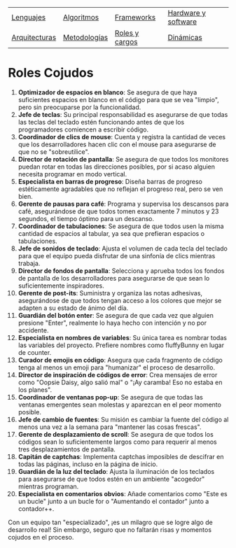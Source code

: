 <div align=center>

|||||
|-|-|-|-|
[Lenguajes](lenguajeProgramacionCojudos.md)|[Algoritmos](algoritmosCojudos.md)|[Frameworks](frameworksCojudos.md)|[Hardware y software](hardwareSoftwareCojudo.md)
|[Arquitecturas](arquitecturasCojudas.md)|[Metodologías](metodologiasCojudas.md)|[Roles y cargos](rolesCojudos.md)|[Dinámicas](dinamicasCojudas.md)|[Actitudes motivacionales](actitudesMotivacionalesCojudas.md)|

</div>

# Roles Cojudos

1. **Optimizador de espacios en blanco**: Se asegura de que haya suficientes espacios en blanco en el código para que se vea "limpio", pero sin preocuparse por la funcionalidad.
1. **Jefe de teclas**: Su principal responsabilidad es asegurarse de que todas las teclas del teclado estén funcionando antes de que los programadores comiencen a escribir código.
1. **Coordinador de clics de mouse**: Cuenta y registra la cantidad de veces que los desarrolladores hacen clic con el mouse para asegurarse de que no se "sobreutilice".
1. **Director de rotación de pantalla**: Se asegura de que todos los monitores puedan rotar en todas las direcciones posibles, por si acaso alguien necesita programar en modo vertical.
1. **Especialista en barras de progreso**: Diseña barras de progreso estéticamente agradables que no reflejan el progreso real, pero se ven bien.
1. **Gerente de pausas para café**: Programa y supervisa los descansos para café, asegurándose de que todos tomen exactamente 7 minutos y 23 segundos, el tiempo óptimo para un descanso.
1. **Coordinador de tabulaciones**: Se asegura de que todos usen la misma cantidad de espacios al tabular, ya sea que prefieran espacios o tabulaciones.
1. **Jefe de sonidos de teclado**: Ajusta el volumen de cada tecla del teclado para que el equipo pueda disfrutar de una sinfonía de clics mientras trabaja.
1. **Director de fondos de pantalla**: Selecciona y aprueba todos los fondos de pantalla de los desarrolladores para asegurarse de que sean lo suficientemente inspiradores.
1. **Gerente de post-its**: Suministra y organiza las notas adhesivas, asegurándose de que todos tengan acceso a los colores que mejor se adapten a su estado de ánimo del día.
1. **Guardián del botón enter**: Se asegura de que cada vez que alguien presione "Enter", realmente lo haya hecho con intención y no por accidente.
1. **Especialista en nombres de variables**: Su única tarea es nombrar todas las variables del proyecto. Prefiere nombres como fluffyBunny en lugar de counter.
1. **Curador de emojis en código**: Asegura que cada fragmento de código tenga al menos un emoji para "humanizar" el proceso de desarrollo.
1. **Director de inspiración de códigos de error**: Crea mensajes de error como "Oopsie Daisy, algo salió mal" o "¡Ay caramba! Eso no estaba en los planes".
1. **Coordinador de ventanas pop-up**: Se asegura de que todas las ventanas emergentes sean molestas y aparezcan en el peor momento posible.
1. **Jefe de cambio de fuentes**: Su misión es cambiar la fuente del código al menos una vez a la semana para "mantener las cosas frescas".
1. **Gerente de desplazamiento de scroll**: Se asegura de que todos los códigos sean lo suficientemente largos como para requerir al menos tres desplazamientos de pantalla.
1. **Capitán de captchas**: Implementa captchas imposibles de descifrar en todas las páginas, incluso en la página de inicio.
1. **Guardián de la luz del teclado**: Ajusta la iluminación de los teclados para asegurarse de que todos estén en un ambiente "acogedor" mientras programan.
1. **Especialista en comentarios obvios**: Añade comentarios como "Este es un bucle" junto a un bucle for o "Aumentando el contador" junto a contador++.

Con un equipo tan "especializado", ¡es un milagro que se logre algo de desarrollo real! Sin embargo, seguro que no faltarán risas y momentos cojudos en el proceso.
